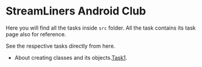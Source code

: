 # StreamLiners Android Club

Here you will find all the tasks inside `src` folder.
All the task contains its task page also for reference.

See the respective tasks directly from here.
- About creating classes and its objects.[Task1](src\Task1).

